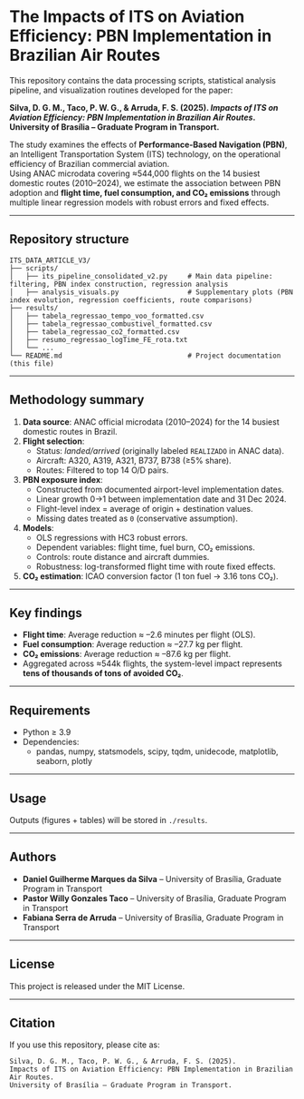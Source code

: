 # The Impacts of ITS on Aviation Efficiency: PBN Implementation in Brazilian Air Routes

This repository contains the data processing scripts, statistical analysis pipeline, and visualization routines developed for the paper:

**Silva, D. G. M., Taco, P. W. G., & Arruda, F. S. (2025). _Impacts of ITS on Aviation Efficiency: PBN Implementation in Brazilian Air Routes_. University of Brasília – Graduate Program in Transport.**

The study examines the effects of **Performance-Based Navigation (PBN)**, an Intelligent Transportation System (ITS) technology, on the operational efficiency of Brazilian commercial aviation.  
Using ANAC microdata covering ≈544,000 flights on the 14 busiest domestic routes (2010–2024), we estimate the association between PBN adoption and **flight time, fuel consumption, and CO₂ emissions** through multiple linear regression models with robust errors and fixed effects.

---

## Repository structure

```
ITS_DATA_ARTICLE_V3/
├── scripts/
│   ├── its_pipeline_consolidated_v2.py     # Main data pipeline: filtering, PBN index construction, regression analysis
│   ├── analysis_visuals.py                 # Supplementary plots (PBN index evolution, regression coefficients, route comparisons)
├── results/
│   ├── tabela_regressao_tempo_voo_formatted.csv
│   ├── tabela_regressao_combustivel_formatted.csv
│   ├── tabela_regressao_co2_formatted.csv
│   ├── resumo_regressao_logTime_FE_rota.txt
│   └── ...
└── README.md                               # Project documentation (this file)
```

---

## Methodology summary

1. **Data source**: ANAC official microdata (2010–2024) for the 14 busiest domestic routes in Brazil.  
2. **Flight selection**:  
   - Status: *landed/arrived* (originally labeled `REALIZADO` in ANAC data).  
   - Aircraft: A320, A319, A321, B737, B738 (≥5% share).  
   - Routes: Filtered to top 14 O/D pairs.  
3. **PBN exposure index**:  
   - Constructed from documented airport-level implementation dates.  
   - Linear growth 0→1 between implementation date and 31 Dec 2024.  
   - Flight-level index = average of origin + destination values.  
   - Missing dates treated as `0` (conservative assumption).  
4. **Models**:  
   - OLS regressions with HC3 robust errors.  
   - Dependent variables: flight time, fuel burn, CO₂ emissions.  
   - Controls: route distance and aircraft dummies.  
   - Robustness: log-transformed flight time with route fixed effects.  
5. **CO₂ estimation**: ICAO conversion factor (1 ton fuel → 3.16 tons CO₂).  

---

## Key findings

- **Flight time**: Average reduction ≈ –2.6 minutes per flight (OLS).  
- **Fuel consumption**: Average reduction ≈ –27.7 kg per flight.  
- **CO₂ emissions**: Average reduction ≈ –87.6 kg per flight.  
- Aggregated across ≈544k flights, the system-level impact represents **tens of thousands of tons of avoided CO₂**.  

---

## Requirements

- Python ≥ 3.9  
- Dependencies:
  - pandas, numpy, statsmodels, scipy, tqdm, unidecode, matplotlib, seaborn, plotly  

---

## Usage

Outputs (figures + tables) will be stored in `./results`.

---

## Authors

- **Daniel Guilherme Marques da Silva** – University of Brasília, Graduate Program in Transport  
- **Pastor Willy Gonzales Taco** – University of Brasília, Graduate Program in Transport  
- **Fabiana Serra de Arruda** – University of Brasília, Graduate Program in Transport  

---

## License

This project is released under the MIT License.

---

## Citation

If you use this repository, please cite as:

```
Silva, D. G. M., Taco, P. W. G., & Arruda, F. S. (2025).
Impacts of ITS on Aviation Efficiency: PBN Implementation in Brazilian Air Routes.
University of Brasília – Graduate Program in Transport.
```
